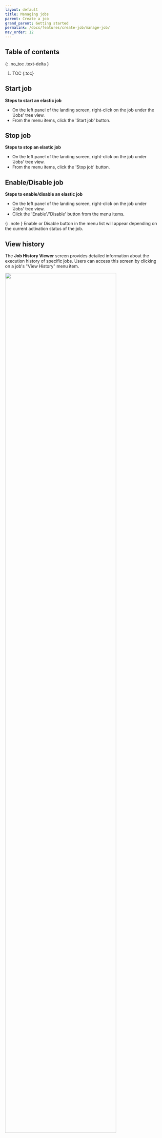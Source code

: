 ```yaml
---
layout: default
title: Managing jobs
parent: Create a job
grand_parent: Getting started
permalink: /docs/features/create-job/manage-job/
nav_order: 12
---
```

## Table of contents
{: .no_toc .text-delta }

1. TOC
{:toc}

## Start job
 **Steps to start an elastic job**
   - On the left panel of the landing screen, right-click on the job under the 'Jobs' tree view.
   - From the menu items, click the 'Start job' button.

## Stop job
 **Steps to stop an elastic job**
   - On the left panel of the landing screen, right-click on the job under 'Jobs' tree view.
   - From the menu items, click the 'Stop job' button.

## Enable/Disable job
 **Steps to enable/disable an elastic job**
   - On the left panel of the landing screen, right-click on the job under 'Jobs' tree view.
   - Click the 'Enable'/'Disable' button from the menu items. 

{: .note } 
Enable or Disable button in the menu list will appear depending on the current activation status of the job.

## View history
The **Job History Viewer** screen provides detailed information about the execution history of specific jobs. Users can access this screen by clicking on a job's "View History" menu item.

   <img src="../../../../media/job-history-screen.png"  style="width:85%; height:85%">

### Features and Information Displayed:
{: .no_toc }
1. **Job List:**
   - Displays a list of jobs with their names, creation times, start times, end times, lifecycle statuses, and messages.
   - Users can select a job to view its specific steps and details.

2. **Step Details:**
   - Upon selecting a job, users are presented with the steps associated with that job.
   - Information includes step name, start time, end time, lifecycle status, target type, and target server name.

3. **Execution Message:**
   - At the bottom of the screen is a message displaying the success or failure status of the step execution along with additional details.

### Navigation:
{: .no_toc }
Users can navigate through different jobs and their steps to monitor and analyze their execution histories.
